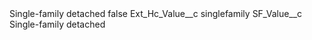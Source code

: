 <?xml version="1.0" encoding="UTF-8"?>
<CustomMetadata xmlns="http://soap.sforce.com/2006/04/metadata" xmlns:xsi="http://www.w3.org/2001/XMLSchema-instance" xmlns:xsd="http://www.w3.org/2001/XMLSchema">
    <label>Single-family detached</label>
    <protected>false</protected>
    <values>
        <field>Ext_Hc_Value__c</field>
        <value xsi:type="xsd:string">singlefamily</value>
    </values>
    <values>
        <field>SF_Value__c</field>
        <value xsi:type="xsd:string">Single-family detached</value>
    </values>
</CustomMetadata>
